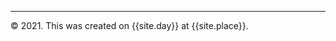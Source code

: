 --------------------------------------------------
&copy; 2021. This was created on {{site.day}} at {{site.place}}.
